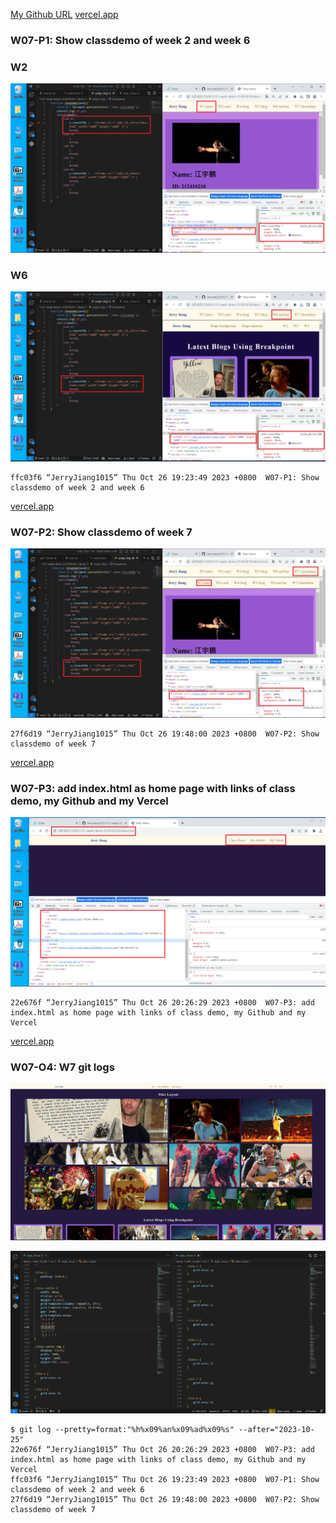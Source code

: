 [My Github URL](https://github.com/JerryJiang1015/1121-sweb-demo-212410210.git)
[vercel.app](https://1121-sweb-demo-212410210.vercel.app/)

### W07-P1: Show classdemo of week 2 and week 6

### W2

![](W07-p1-1.png)

### W6

![](W07-p1-2.png)

```
ffc03f6 “JerryJiang1015” Thu Oct 26 19:23:49 2023 +0800  W07-P1: Show classdemo of week 2 and week 6
```

[vercel.app](https://1121-sweb-demo-212410210.vercel.app/)

### W07-P2: Show classdemo of week 7

![](W07-p2.png)

```
27f6d19 “JerryJiang1015” Thu Oct 26 19:48:00 2023 +0800  W07-P2: Show classdemo of week 7
```

[vercel.app](https://1121-sweb-demo-212410210.vercel.app/)

### W07-P3: add index.html as home page with links of class demo, my Github and my Vercel

![](W07-p3.png)

```
22e676f “JerryJiang1015” Thu Oct 26 20:26:29 2023 +0800  W07-P3: add index.html as home page with links of class demo, my Github and my Vercel
```

[vercel.app](https://1121-sweb-demo-212410210.vercel.app/)

### W07-O4: W7 git logs

![](W07-p4-1.png)

![](W07-p4-2.png)

```
$ git log --pretty=format:"%h%x09%an%x09%ad%x09%s" --after="2023-10-25"
22e676f “JerryJiang1015” Thu Oct 26 20:26:29 2023 +0800  W07-P3: add index.html as home page with links of class demo, my Github and my Vercel
ffc03f6 “JerryJiang1015” Thu Oct 26 19:23:49 2023 +0800  W07-P1: Show classdemo of week 2 and week 6
27f6d19 “JerryJiang1015” Thu Oct 26 19:48:00 2023 +0800  W07-P2: Show classdemo of week 7
```
